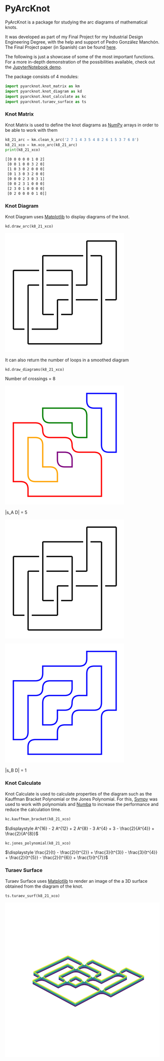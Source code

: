 PyArcKnot
===

PyArcKnot is a package for studying the arc diagrams of mathematical knots.

It was developed as part of my Final Project for my Industrial Design Engineering Degree, with the help and support of Pedro González Manchón.
The Final Project paper (in Spanish) can be found [here](https://oa.upm.es/77063/).


The following is just a showcase of some of the most important functions.
For a more in-depth demonstration of the possibilities available, check out the [JupyterNotebook demo](https://github.com/inigorrix/pyarcknot/blob/main/pyarcknot_demo.ipynb).

The package consists of 4 modules:

```python
import pyarcknot.knot_matrix as km
import pyarcknot.knot_diagram as kd
import pyarcknot.knot_calculate as kc
import pyarcknot.turaev_surface as ts
```

### Knot Matrix

Knot Matrix is used to define the knot diagrams as [NumPy](https://numpy.org/) arrays in order to be able to work with them

```python
k8_21_arc = km.clean_k_arc('2 7 1 4 3 5 4 8 2 6 1 5 3 7 6 8')
k8_21_xco = km.xco_arc(k8_21_arc)
print(k8_21_xco)
```
	[[0 0 0 0 0 1 0 2]
	 [0 0 1 0 0 3 2 0]
	 [1 0 3 0 2 0 0 0]
	 [0 1 3 0 3 2 0 0]
	 [0 0 0 2 3 0 3 1]
	 [0 0 2 3 1 0 0 0]
	 [2 3 0 1 0 0 0 0]
	 [0 2 0 0 0 0 1 0]]


### Knot Diagram

Knot Diagram uses [Matplotlib](https://matplotlib.org/) to display diagrams of the knot.

```python
kd.draw_arc(k8_21_xco)
```

![arc_diagram](https://github.com/inigorrix/pyarcknot/blob/main/docs/arc_diagram.png?raw=true)


It can also return the number of loops in a smoothed diagram

```python
kd.draw_diagrams(k8_21_xco)
```

Number of crossings = 8

![arc_diagram](https://github.com/inigorrix/pyarcknot/blob/main/docs/smooth_a.png?raw=true)

|s_A D| = 5 

![arc_diagram](https://github.com/inigorrix/pyarcknot/blob/main/docs/arc_diagram.png?raw=true)

![arc_diagram](https://github.com/inigorrix/pyarcknot/blob/main/docs/smooth_b.png?raw=true)

|s_B D| = 1 


### Knot Calculate

Knot Calculate is used to calculate properties of the diagram such as the Kauffman Bracket Polynomial or the Jones Polynomial.
For this, [Sympy](https://www.sympy.org/) was used to work with polynomials and [Numba](https://numba.pydata.org/) to increase the performance and reduce the calculation time.

```python
kc.kauffman_bracket(k8_21_xco)
```

$\displaystyle A^{16} - 2 A^{12} + 2 A^{8} - 3 A^{4} + 3 - \frac{2}{A^{4}} + \frac{2}{A^{8}}$

```python
kc.jones_polynomial(k8_21_xco)
```

$\displaystyle \frac{2}{t} - \frac{2}{t^{2}} + \frac{3}{t^{3}} - \frac{3}{t^{4}} + \frac{2}{t^{5}} - \frac{2}{t^{6}} + \frac{1}{t^{7}}$


### Turaev Surface

Turaev Surface uses [Matplotlib](https://matplotlib.org/) to render an image of the a 3D surface obtained from the diagram of the knot.

```python
ts.turaev_surf(k8_21_xco)
```

![arc_diagram](https://github.com/inigorrix/pyarcknot/blob/main/docs/turaev_surface.png?raw=true)
